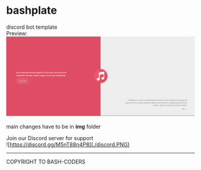 # bashplate
discord bot template<br>
Preview:
<br>
![](https://github.com/Bash-Codes/bashplate/blob/main/preview.png)
<br>
<br>
main changes have to be in **img** folder

Join our Discord server for support<br>
![https://discord.gg/M5nT88n4P8](./discord.PNG)<br>
<hr>
COPYRIGHT TO BASH-CODERS
